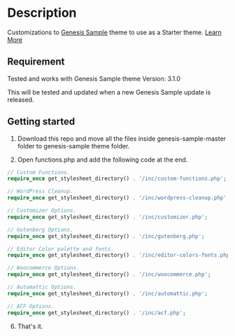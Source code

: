 # Description

Customizations to [Genesis Sample](https://github.com/studiopress/genesis-sample) theme to use as a Starter theme. [Learn More](https://bharath.blog/)

## Requirement

Tested and works with Genesis Sample theme Version: 3.1.0

This will be tested and updated when a new Genesis Sample update is released.

## Getting started

1. Download this repo and move all the files inside genesis-sample-master folder to genesis-sample theme folder.

2. Open functions.php and add the following code at the end.

```php
// Custom Functions.
require_once get_stylesheet_directory() . '/inc/custom-functions.php';

// WordPress Cleanup.
require_once get_stylesheet_directory() . '/inc/wordpress-cleanup.php';

// Customizer Options.
require_once get_stylesheet_directory() . '/inc/customizer.php';

// Gutenberg Options.
require_once get_stylesheet_directory() . '/inc/gutenberg.php';

// Editor Color palette and fonts.
require_once get_stylesheet_directory() . '/inc/editor-colors-fonts.php';

// Woocommerce Options.
require_once get_stylesheet_directory() . '/inc/woocommerce.php';

// Automattic Options.
require_once get_stylesheet_directory() . '/inc/automattic.php';

// ACF Options.
require_once get_stylesheet_directory() . '/inc/acf.php';

```

6. That's it.

